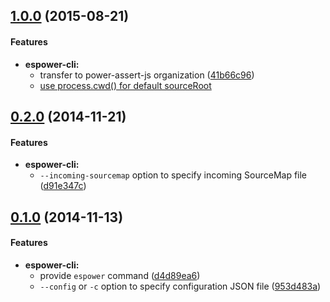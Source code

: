 ## [1.0.0](https://github.com/power-assert-js/espower-cli/releases/tag/v1.0.0) (2015-08-21)


#### Features

* **espower-cli:**
  * transfer to power-assert-js organization ([41b66c96](https://github.com/power-assert-js/espower-cli/commit/41b66c96e40aca92955dfe192b3d0d40ecd5a1a8))
  * [use process.cwd() for default sourceRoot](https://github.com/power-assert-js/espower-cli/pull/2)


## [0.2.0](https://github.com/power-assert-js/espower-cli/releases/tag/v0.2.0) (2014-11-21)


#### Features

* **espower-cli:**
  * `--incoming-sourcemap` option to specify incoming SourceMap file ([d91e347c](https://github.com/power-assert-js/espower-cli/commit/d91e347c6f1a06c416b3960a6088160664de4a49))


## [0.1.0](https://github.com/power-assert-js/espower-cli/releases/tag/v0.1.0) (2014-11-13)


#### Features

* **espower-cli:**
  * provide `espower` command ([d4d89ea6](https://github.com/power-assert-js/espower-cli/commit/d4d89ea6ce2b229bb9f1ba47a15ef7d6023b52c4))
  * `--config` or `-c` option to specify configuration JSON file ([953d483a](https://github.com/power-assert-js/espower-cli/commit/953d483a13164770a57a831e42b24fcc15983da8))
